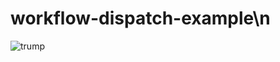 # workflow-dispatch-example\n
![trump](https://media0.giphy.com/media/Qjmp5vKEERPyw/giphy.gif?cid=c2f425c7p77mhdd6tsb2f5933wtb8kfdbng4prit7quyj5k8&rid=giphy.gif)
